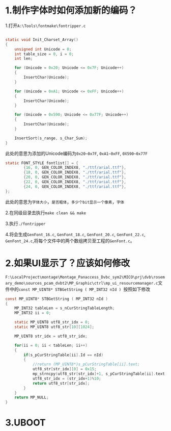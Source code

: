 # 1.制作字体时如何添加新的编码？

1.打开`A:\Tools\fontmake\fontripper.c`

```c

static void Init_Charset_Array()
{
	unsigned int Unicode = 0;
	int table_size = 0, i = 0;
	int len;

	for (Unicode = 0x20; Unicode <= 0x7F; Unicode++)
	{
		InsertChar(Unicode);
	}

	for (Unicode = 0xA1; Unicode <= 0xFF; Unicode++)
	{
		InsertChar(Unicode);
	}

	for (Unicode = 0x590; Unicode <= 0x77F; Unicode++)
	{
		InsertChar(Unicode);
	}

	InsertSort(s_range, s_Char_Sum);
}
```
此处的意思为添加的Unicode编码为`0x20~0x7F`, `0xA1~0xFF`, `0X590~0x77F`

```c
static FONT_STYLE fontlist[] = {
		{16, 0, GEN_COLOR_INDEX8, "./ttf/arial.ttf"},
		{18, 0, GEN_COLOR_INDEX8, "./ttf/arial.ttf"},
		{20, 0, GEN_COLOR_INDEX8, "./ttf/arial.ttf"},
		{22, 0, GEN_COLOR_INDEX8, "./ttf/arial.ttf"},
		{24, 0, GEN_COLOR_INDEX8, "./ttf/arial.ttf"},
};
```
此处的意思为`字体大小`，`是否粗体`，`多少个bit显示一个像素`，`字体`

2.在同级目录去执行`make clean && make`

3.执行`./fontripper`

4.将会生成`GenFont_16.c`, `GenFont_18.c`, `GenFont_20.c`, `GenFont_22.c`, `GenFont_24.c`,将每个文件中的两个数组拷贝至工程的`GenFont.c`。

# 2.如果UI显示了？应该如何修改

`F:\LocalProject\montage\Montage_Panaccess_Dvbc_sym2\MICO\prj\dvb\rosemary_demo\sources_pcam_dvbt2\MP_Graphic\ctrl\mp_ui_resourcemanager.c`文件中的`const MP_UINT8* STBGetString ( MP_INT32 nId )
`按照如下修改

```c
const MP_UINT8* STBGetString ( MP_INT32 nId )
{
	MP_INT32 tableLen = s_nCurStringTableLength;
	MP_INT32 ii = 0;

	static MP_UINT8 utf8_str_idx = 0;
	static MP_UINT8 utf8_str[10][1024];

	MP_UINT8 str_idx = utf8_str_idx;

	for(ii = 0; ii < tableLen; ii++)
	{
		if(s_pCurStringTable[ii].Id == nId)
		{
			//return (MP_UINT8*)s_pCurStringTable[ii].text;
			utf8_str[str_idx][0] = 0x15;
			mp_strncpy(utf8_str[str_idx]+1, s_pCurStringTable[ii].text, sizeof(utf8_str[str_idx])-1);
			utf8_str_idx = (str_idx+1)%10;
			return utf8_str[str_idx];
		}
	}
	return MP_NULL;
}
```

# 3.UBOOT